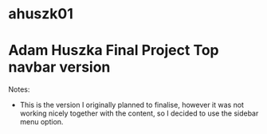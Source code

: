# ahuszk01

# Adam Huszka Final Project Top navbar version

Notes:
- This is the version I originally planned to finalise, however it was not working nicely together with the content, so I decided to use the sidebar menu option. 
